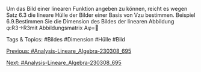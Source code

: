 Um das Bild einer linearen Funktion angeben zu können, reicht es wegen Satz 6.3 die lineare Hülle der
Bilder einer Basis von Vzu bestimmen.
Beispiel 6.9.Bestimmen Sie die Dimension des Bildes der linearen Abbildung φ:R3→R3mit
Abbildungsmatrix
Aφ=

   Tags & Topics:
   #Bildes
   #Dimension
   #Hülle
   #Bild

[Previous: #Analysis-Lineare_Algebra-230308_695](Analysis-Lineare_Algebra-230308_695.md)

[Next: #Analysis-Lineare_Algebra-230308_695](Analysis-Lineare_Algebra-230308_695.md)